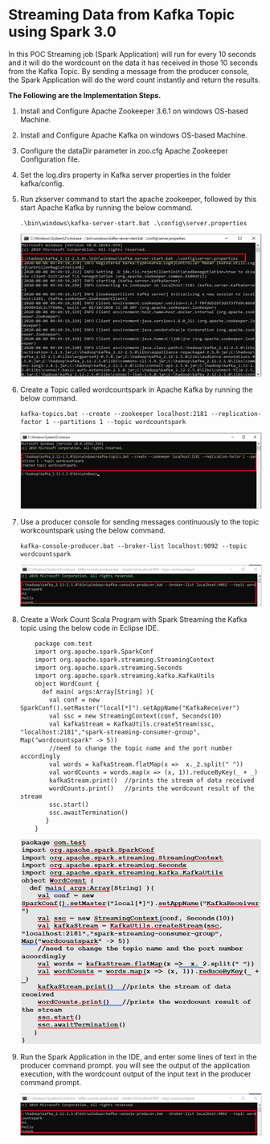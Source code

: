 # Streaming Data from Kafka Topic using Spark 3.0

In this POC Streaming job (Spark Application) will run for every 10 seconds and it will do the wordcount on the data it has received in those 10 seconds from the Kafka Topic. By sending a message from the producer console, the Spark Application will do the word count instantly and return the results. 

**The Following are the Implementation Steps.**

1.	Install and Configure Apache Zookeeper 3.6.1 on windows OS-based Machine.

2.	Install and Configure Apache Kafka on windows OS-based Machine.

3.	Configure the dataDir parameter in zoo.cfg Apache Zookeeper Configuration file.

4.	Set the log.dirs property in Kafka server properties in the folder kafka/config.

5.	Run zkserver command to start the apache zookeeper, followed by this start Apache Kafka by running the below command.


        .\bin\windows\kafka-server-start.bat .\config\server.properties
       
  
      ![Alt text](https://github.com/Protontech-1803/DataScience/blob/master/SparkStreaming/SparkStreamingPNG/Start_Zookeeper.png) 
      
  
  
6.	Create a Topic called wordcountspark in Apache Kafka by running the below command.


        kafka-topics.bat --create --zookeeper localhost:2181 --replication-factor 1 --partitions 1 --topic wordcountspark
              

      ![Alt text](https://github.com/Protontech-1803/DataScience/blob/master/SparkStreaming/SparkStreamingPNG/WordCountSpark.png)
      
 

7.	Use a producer console for sending messages continuously to the topic workcountspark using the below command.


        kafka-console-producer.bat --broker-list localhost:9092 --topic wordcountspark
       

      ![Alt text](https://github.com/Protontech-1803/DataScience/blob/master/SparkStreaming/SparkStreamingPNG/Message_WordCountSpark.png)
      

 
8.	Create a Work Count Scala Program with Spark Streaming the Kafka topic using the below code in Eclipse IDE.


            package com.test
            import org.apache.spark.SparkConf
            import org.apache.spark.streaming.StreamingContext
            import org.apache.spark.streaming.Seconds
            import org.apache.spark.streaming.kafka.KafkaUtils
            object WordCount {
              def main( args:Array[String] ){
                val conf = new SparkConf().setMaster("local[*]").setAppName("KafkaReceiver")
                val ssc = new StreamingContext(conf, Seconds(10)
                val kafkaStream = KafkaUtils.createStream(ssc, "localhost:2181","spark-streaming-consumer-group", Map("wordcountspark" -> 5))
                //need to change the topic name and the port number accordingly
                val words = kafkaStream.flatMap(x =>  x._2.split(" "))
                val wordCounts = words.map(x => (x, 1)).reduceByKey(_ + _)
                kafkaStream.print()  //prints the stream of data received
                wordCounts.print()   //prints the wordcount result of the stream
                ssc.start()
                ssc.awaitTermination()
               }
            }


      ![Alt text](https://github.com/Protontech-1803/DataScience/blob/master/SparkStreaming/SparkStreamingPNG/WordCountSpark_Program.png)


9.	Run the Spark Application in the IDE, and enter some lines of text in the producer command prompt. you will see the output of the application execution, with the wordcount output of the input text in the producer command prompt.


      ![Alt text](https://github.com/Protontech-1803/DataScience/blob/master/SparkStreaming/SparkStreamingPNG/output.png)
 
 
 

